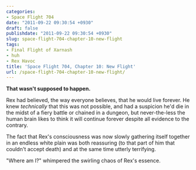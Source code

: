 ```yaml
---
categories:
- Space Flight 704
date: "2011-09-22 09:30:54 +0930"
draft: false
publishdate: "2011-09-22 09:30:54 +0930"
slug: space-flight-704-chapter-10-new-flight
tags:
- Final Flight of Xarnash
- huh
- Rex Havoc
title: 'Space Flight 704, Chapter 10: New Flight'
url: /space-flight-704-chapter-10-new-flight/
---
```


**That wasn't supposed to happen.**

Rex had believed, the way everyone believes, that he would live forever.
He knew *technically* that this was not possible, and had a suspicion
he'd die in the midst of a fiery battle or chained in a dungeon, but
never-the-less the human brain likes to think it will continue forever
despite all evidence to the contrary.

The fact that Rex's consciousness was now slowly gathering itself
together in an endless white plain was both reassuring (to that part of
him that couldn't accept death) and at the same time utterly terrifying.

"Where am I?" whimpered the swirling chaos of Rex's essence.
